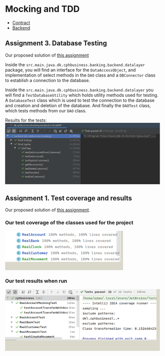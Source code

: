 # Mocking and TDD  
  * [Contract](https://github.com/DBois/BankContract)  
  * [Backend](https://github.com/DBois/Assigment_1_Mocking_TDD) 
## Assignment 3. Database Testing  
Our proposed solution of [this assignment](https://datsoftlyngby.github.io/soft2020spring/resources/db4fc3df-03-assignment-database.pdf)  

Inside the `src.main.java.dk.cphbusiness.banking.backend.datalayer` package, you will find an interface for the `DataAccessObject`, and implementation of select methods in the `DAO` class and a `DBConnector` class to establish a connection to the database.  

Inside the `src.main.java.dk.cphbusiness.banking.backend.datalayer` you will find a `TestDatabaseUtility` which holds utility methods used for testing. A `DatabaseTest` class which is used to test the connection to the database and creation and deletion of the database. And finally the `DAOTest` class, which tests methods from our `DAO` class.

Results for the tests:  
![](./db_test_results.png)
## Assignment 1. Test coverage and results

Our proposed solution of [this assignment](https://datsoftlyngby.github.io/soft2020spring/resources/85f09312-01-assignment-mocking.pdf).


### Our test coverage of the classes used for the project

![](./coverage.png)

### Our test results when run

![](./test_results.png)
